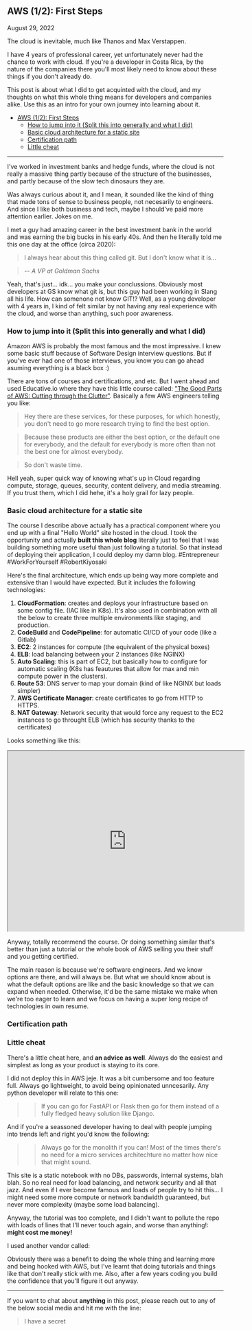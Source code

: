 ## AWS (1/2): First Steps

August 29, 2022

The cloud is inevitable, much like Thanos and Max Verstappen. 

I have 4 years of professional career, yet unfortunately never had the chance to work with cloud. If you're a developer in Costa Rica, by the nature of the companies there you'll most likely need to know about these things if you don't already do. 

This post is about what I did to get acquinted with the cloud, and my thoughts on what this whole thing means for developers and companies alike. Use this as an intro for your own journey into learning about it.


- [AWS (1/2): First Steps](#aws-12-first-steps)
  - [How to jump into it (Split this into generally and what I did)](#how-to-jump-into-it-split-this-into-generally-and-what-i-did)
  - [Basic cloud architecture for a static site](#basic-cloud-architecture-for-a-static-site)
  - [Certification path](#certification-path)
  - [Little cheat](#little-cheat)

---

I've worked in investment banks and hedge funds, where the cloud is not really a massive thing partly because of the structure of the businesses, and partly because of the slow tech dinosaurs they are.

Was always curious about it, and I mean, it sounded like the kind of thing that made tons of sense to business people, not necesarily to engineers. And since I like both business and tech, maybe I should've paid more attention earlier. Jokes on me.

I met a guy had amazing career in the best investment bank in the world and was earning the big bucks in his early 40s. And then he literally told me this one day at the office (circa 2020): 

> I always hear about this thing called git. But I don't know what it is...

> --<cite> A VP at Goldman Sachs</cite>

Yeah, that's just... idk... you make your conclussions. Obviously most developers at GS know what git is, but this guy had been working in Slang all his life. How can somenone not know GIT!? Well, as a young developer with 4 years in, I kind of felt similar by not having any real experience with the cloud, and worse than anything, such poor awareness.

### How to jump into it (Split this into generally and what I did)

Amazon AWS is probably the most famous and the most impressive. I knew some basic stuff because of Software Design interview questions. But if you've ever had one of those interviews, you know you can go ahead asuming everything is a black box :) 

There are tons of courses and certifications, and etc. But I went ahead and used Educative.io where they have this little course called: ["The Good Parts of AWS: Cutting through the Clutter"](https://www.educative.io/courses/good-parts-of-aws). Basically a few AWS engineers telling you like: 

>Hey there are these services, for these purposes, for which honestly, you don't need to go more research trying to find the best option.

>Because these products are either the best option, or the default one for everybody, and the default for everybody is more often than not the best one for almost everybody. 

>So don't waste time.

Hell yeah, super quick way of knowing what's up in Cloud regarding compute, storage, queues, security, content delivery, and media streaming. If you trust them, which I did hehe, it's a holy grail for lazy people.


### Basic cloud architecture for a static site

The course I describe above actually has a practical component where you end up with a final "Hello World" site hosted in the cloud. I took the opportunity and actually **built this whole blog** literally just to feel that I was building something more useful than just following a tutorial. So that instead of deploying their application, I could deploy my damn blog. #Entrepreneur #WorkForYourself #RobertKiyosaki 

Here's the final architecture, which ends up being way more complete and extensive than I would have expected. But it includes the following technologies:

1. **CloudFormation**: creates and deploys your infrastructure based on some config file. (IAC like in K8s). It's also used in combination with all the below to create three multiple environments like staging, and production.
2. **CodeBuild** and **CodePipeline**: for automatic CI/CD of your code (like a Gitlab)
3. **EC2**: 2 instances for compute (the equivalent of the physical boxes)
4. **ELB**: load balancing between your 2 instances (like NGINX)
5. **Auto Scaling**: this is part of EC2, but basically how to configure for automatic scaling (K8s has feautures that allow for max and min compute power in the clusters).
6. **Route 53**: DNS server to map your domain (kind of like NGINX but loads simpler)
7. **AWS Certificate Manager**: create certificates to go from HTTP to HTTPS. 
8. **NAT Gateway**: Network security that would force any request to the EC2 instances to go throught ELB (which has security thanks to the certificates)

Looks something like this:

<iframe src="https://drive.google.com/file/d/143eB6vU6l2luxY4Pa12HAlUjf7nkcjDF/preview" width="550" height="420" allow="autoplay"></iframe>

Anyway, totally recommend the course. Or doing something similar that's better than just a tutorial or the whole book of AWS selling you their stuff and you getting certified.

The main reason is because we're software engineers. And we know options are there, and will always be. But what we should know about is what the default options are like and the basic knowledge so that we can expand when needed. Otherwise, it'd be the same mistake we make when we're too eager to learn and we focus on having a super long recipe of technologies in own resume.

### Certification path



### Little cheat

There's a little cheat here, and **an advice as well**. Always do the easiest and simplest as long as your product is staying to its core. 

I did not deploy this in AWS jeje. It was a bit cumbersome and too feature full. Always go lightweight, to avoid being opinionated unncesarily. Any python developer will relate to this one: 

>> If you can go for FastAPI or Flask then go for them instead of a fully fledged heavy solution like Django. 

And if you're a seassoned developer having to deal with people jumping into trends left and right you'd know the following:

>> Always go for the monolith if you can! Most of the times there's no need for a micro services architechture no matter how nice that might sound.

This site is a static notebook with no DBs, passwords, internal systems, blah blah. So no real need for load balancing, and network security and all that jazz. And even if I ever become famous and loads of people try to hit this... I might need some more compute or network bandwidth guaranteed, but never more complexity (maybe some load balancing). 

Anyway, the tutorial was too complete, and I didn't want to pollute the repo with loads of lines that I'll never touch again, and worse than anything!: **might cost me money!**

I used another vendor called: 

Obviously there was a benefit to doing the whole thing and learning more and being hooked with AWS, but I've learnt that doing tutorials and things like that don't really stick with me. Also, after a few years coding you build the confidence that you'll figure it out anyway. 

___

If you want to chat about **anything** in this post, please reach out to any of the below social media and hit me with the line:
 
 >I have a secret